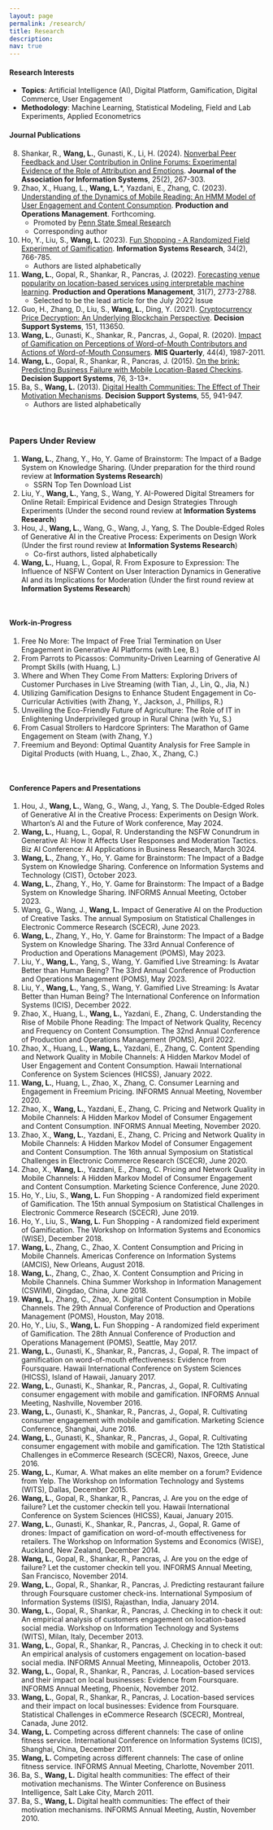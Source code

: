 ```yaml
---
layout: page
permalink: /research/
title: Research
description: 
nav: true
---
```


#### Research Interests
- **Topics**: Artificial Intelligence (AI), Digital Platform, Gamification, Digital Commerce, User Engagement<br>
- **Methodology**: Machine Learning, Statistical Modeling, Field and Lab Experiments, Applied Econometrics


#### Journal Publications
8. Shankar, R., **Wang, L.**, Gunasti, K., Li, H. (2024). [Nonverbal Peer Feedback and User Contribution in Online Forums: Experimental Evidence of the Role of Attribution and Emotions](https://aisel.aisnet.org/jais/vol25/iss2/7/). **Journal of the Association for Information Systems**, 25(2), 267-303.
7. Zhao, X., Huang, L., **Wang, L.***, Yazdani, E., Zhang, C. (2023). [Understanding of the Dynamics of Mobile Reading: An HMM Model of User Engagement and Content Consumption](https://doi.org/10.1111/poms.13964). **Production and Operations Management**. Forthcoming.
   - Promoted by [Penn State Smeal Research](https://www.psu.edu/news/smeal-college-business/story/penn-state-smeal-research-reveals-factors-affect-mobile-reader/)
   - Corresponding author
6. Ho, Y., Liu, S., **Wang, L.** (2023). [Fun Shopping - A Randomized Field Experiment of Gamification](https://pubsonline.informs.org/doi/pdf/10.1287/isre.2022.1147). **Information Systems Research**, 34(2), 766-785.
   - Authors are listed alphabetically
5. **Wang, L.**, Gopal, R., Shankar, R., Pancras, J. (2022). [Forecasting venue popularity on location-based services using interpretable machine learning](https://doi.org/10.1111/poms.13727). **Production and Operations Management**, 31(7), 2773-2788.
   - Selected to be the lead article for the July 2022 Issue
4. Guo, H., Zhang, D., Liu, S., **Wang, L.**, Ding, Y. (2021). [Cryptocurrency Price Decryption: An Underlying Blockchain Perspective](https://doi.org/10.1016/j.dss.2021.113650). **Decision Support Systems**, 151, 113650.
3. **Wang, L.**, Gunasti, K., Shankar, R., Pancras, J., Gopal, R. (2020). [Impact of Gamification on Perceptions of Word-of-Mouth Contributors and Actions of Word-of-Mouth Consumers](https://misq.umn.edu/impact-of-gamification-on-perceptions-of-word-of-moutn-contributors-and-actions-of-word-of-mouth-consumers.html). **MIS Quarterly**, 44(4), 1987-2011.
2. **Wang, L.**, Gopal, R., Shankar, R., Pancras, J. (2015). [On the brink: Predicting Business Failure with Mobile Location-Based Checkins](https://doi.org/10.1016/j.dss.2015.04.010). **Decision Support Systems**, 76, 3-13*.
1. Ba, S., **Wang, L.** (2013). [Digital Health Communities: The Effect of Their Motivation Mechanisms](https://doi.org/10.1016/j.dss.2013.01.003). **Decision Support Systems**, 55, 941-947.
   - Authors are listed alphabetically
<br>

### Papers Under Review
1. **Wang, L.**, Zhang, Y., Ho, Y. Game of Brainstorm: The Impact of a Badge System on Knowledge Sharing. (Under preparation for the third round review at **Information Systems Research**)
   - SSRN Top Ten Download List
2. Liu, Y., **Wang, L.**, Yang, S., Wang, Y. AI-Powered Digital Streamers for Online Retail: Empirical Evidence and Design Strategies Through Experiments (Under the second round review at **Information Systems Research**)
3. Hou, J., **Wang, L.**, Wang, G., Wang, J., Yang, S. The Double-Edged Roles of Generative AI in the Creative Process: Experiments on Design Work (Under the first round review at **Information Systems Research**)
   - Co-first authors, listed alphabetically
4. **Wang, L.**, Huang, L., Gopal, R. From Exposure to Expression: The Influence of NSFW Content on User Interaction Dynamics in Generative AI and its Implications for Moderation (Under the first round review at **Information Systems Research**)
<br>

#### Work-in-Progress
1. Free No More: The Impact of Free Trial Termination on User Engagement in Generative AI Platforms (with Lee, B.)
2. From Parrots to Picassos: Community-Driven Learning of Generative AI Prompt Skills (with Huang, L.)
3. Where and When They Come From Matters: Exploring Drivers of Customer Purchases in Live Streaming (with Tian, J., Lin, Q., Jia, N.)
4. Utilizing Gamification Designs to Enhance Student Engagement in Co-Curricular Activities (with Zhang, Y., Jackson, J., Phillips, R.)
5. Unveiling the Eco-Friendly Future of Agriculture: The Role of IT in Enlightening Underprivileged group in Rural China (with Yu, S.)
6. From Casual Strollers to Hardcore Sprinters: The Marathon of Game Engagement on Steam (with Zhang, Y.)
7. Freemium and Beyond: Optimal Quantity Analysis for Free Sample in Digital Products (with Huang, L., Zhao, X., Zhang, C.)
<br>


#### Conference Papers and Presentations
1. Hou, J., **Wang, L.**, Wang, G., Wang, J., Yang, S. The Double-Edged Roles of Generative AI in the Creative Process: Experiments on Design Work. Wharton’s AI and the Future of Work conference, May 2024.
2. **Wang, L.**, Huang, L., Gopal, R. Understanding the NSFW Conundrum in Generative AI: How It Affects User Responses and Moderation Tactics. Biz AI Conference: AI Applications in Business Research, March 3024.
3. **Wang, L.**, Zhang, Y., Ho, Y. Game for Brainstorm: The Impact of a Badge System on Knowledge Sharing. Conference on Information Systems and Technology (CIST), October 2023.
4. **Wang, L.**, Zhang, Y., Ho, Y. Game for Brainstorm: The Impact of a Badge System on Knowledge Sharing. INFORMS Annual Meeting, October 2023.
5. Wang, G., Wang, J., **Wang, L.** Impact of Generative AI on the Production of Creative Tasks. The annual Symposium on Statistical Challenges in Electronic Commerce Research (SCECR), June 2023.
6. **Wang, L.**, Zhang, Y., Ho, Y. Game for Brainstorm: The Impact of a Badge System on Knowledge Sharing. The 33rd Annual Conference of Production and Operations Management (POMS), May 2023.
7. Liu, Y., **Wang, L.**, Yang, S., Wang, Y. Gamified Live Streaming: Is Avatar Better than Human Being? The 33rd Annual Conference of Production and Operations Management (POMS), May 2023.
8. Liu, Y., **Wang, L.**, Yang, S., Wang, Y. Gamified Live Streaming: Is Avatar Better than Human Being? The International Conference on Information Systems (ICIS), December 2022.
9. Zhao, X., Huang, L., **Wang, L.**, Yazdani, E., Zhang, C. Understanding the Rise of Mobile Phone Reading: The Impact of Network Quality, Recency and Frequency on Content Consumption. The 32nd Annual Conference of Production and Operations Management (POMS), April 2022.
10. Zhao, X., Huang, L., **Wang, L.**, Yazdani, E., Zhang, C. Content Spending and Network Quality in Mobile Channels: A Hidden Markov Model of User Engagement and Content Consumption. Hawaii International Conference on System Sciences (HICSS), January 2022.
11. **Wang, L.**, Huang, L., Zhao, X., Zhang, C. Consumer Learning and Engagement in Freemium Pricing. INFORMS Annual Meeting, November 2020.
12. Zhao, X., **Wang, L.**, Yazdani, E., Zhang, C. Pricing and Network Quality in Mobile Channels: A Hidden Markov Model of Consumer Engagement and Content Consumption. INFORMS Annual Meeting, November 2020.
13. Zhao, X., **Wang, L.**, Yazdani, E., Zhang, C. Pricing and Network Quality in Mobile Channels: A Hidden Markov Model of Consumer Engagement and Content Consumption. The 16th annual Symposium on Statistical Challenges in Electronic Commerce Research (SCECR), June 2020.
14. Zhao, X., **Wang, L.**, Yazdani, E., Zhang, C. Pricing and Network Quality in Mobile Channels: A Hidden Markov Model of Consumer Engagement and Content Consumption. Marketing Science Conference, June 2020.
15. Ho, Y., Liu, S., **Wang, L.** Fun Shopping - A randomized field experiment of Gamification. The 15th annual Symposium on Statistical Challenges in Electronic Commerce Research (SCECR), June 2019.
16. Ho, Y., Liu, S., **Wang, L.** Fun Shopping - A randomized field experiment of Gamification. The Workshop on Information Systems and Economics (WISE), December 2018.
17. **Wang, L.**, Zhang, C., Zhao, X. Content Consumption and Pricing in Mobile Channels. Americas Conference on Information Systems (AMCIS), New Orleans, August 2018.
18. **Wang, L.**, Zhang, C., Zhao, X. Content Consumption and Pricing in Mobile Channels. China Summer Workshop in Information Management (CSWIM), Qingdao, China, June 2018.
19. **Wang, L.**, Zhang, C., Zhao, X. Digital Content Consumption in Mobile Channels. The 29th Annual Conference of Production and Operations Management (POMS), Houston, May 2018.
20. Ho, Y., Liu, S., **Wang, L.** Fun Shopping - A randomized field experiment of Gamification. The 28th Annual Conference of Production and Operations Management (POMS), Seattle, May 2017.
21. **Wang, L.**, Gunasti, K., Shankar, R., Pancras, J., Gopal, R. The impact of gamification on word-of-mouth effectiveness: Evidence from Foursquare. Hawaii International Conference on System Sciences (HICSS), Island of Hawaii, January 2017.
22. **Wang, L.**, Gunasti, K., Shankar, R., Pancras, J., Gopal, R. Cultivating consumer engagement with mobile and gamification. INFORMS Annual Meeting, Nashville, November 2016.
23. **Wang, L.**, Gunasti, K., Shankar, R., Pancras, J., Gopal, R. Cultivating consumer engagement with mobile and gamification. Marketing Science Conference, Shanghai, June 2016.
24. **Wang, L.**, Gunasti, K., Shankar, R., Pancras, J., Gopal, R. Cultivating consumer engagement with mobile and gamification. The 12th Statistical Challenges in eCommerce Research (SCECR), Naxos, Greece, June 2016.
25. **Wang, L.**, Kumar, A. What makes an elite member on a forum? Evidence from Yelp. The Workshop on Information Technology and Systems (WITS), Dallas, December 2015.
26. **Wang, L.**, Gopal, R., Shankar, R., Pancras, J. Are you on the edge of failure? Let the customer checkin tell you. Hawaii International Conference on System Sciences (HICSS), Kauai, January 2015.
27. **Wang, L.**, Gunasti, K., Shankar, R., Pancras, J., Gopal, R. Game of drones: Impact of gamification on word-of-mouth effectiveness for retailers. The Workshop on Information Systems and Economics (WISE), Auckland, New Zealand, December 2014.
28. **Wang, L.**, Gopal, R., Shankar, R., Pancras, J. Are you on the edge of failure? Let the customer checkin tell you. INFORMS Annual Meeting, San Francisco, November 2014.
29. **Wang, L.**, Gopal, R., Shankar, R., Pancras, J. Predicting restaurant failure through Foursquare customer check-ins. International Symposium of Information Systems (ISIS), Rajasthan, India, January 2014.
30. **Wang, L.**, Gopal, R., Shankar, R., Pancras, J. Checking in to check it out: An empirical analysis of customers engagement on location-based social media. Workshop on Information Technology and Systems (WITS), Milan, Italy, December 2013.
31. **Wang, L.**, Gopal, R., Shankar, R., Pancras, J. Checking in to check it out: An empirical analysis of customers engagement on location-based social media. INFORMS Annual Meeting, Minneapolis, October 2013.
32. **Wang, L.**, Gopal, R., Shankar, R., Pancras, J. Location-based services and their impact on local businesses: Evidence from Foursquare. INFORMS Annual Meeting, Phoenix, November 2012.
33. **Wang, L.**, Gopal, R., Shankar, R., Pancras, J. Location-based services and their impact on local businesses: Evidence from Foursquare. Statistical Challenges in eCommerce Research (SCECR), Montreal, Canada, June 2012.
34. **Wang, L.** Competing across different channels: The case of online fitness service. International Conference on Information Systems (ICIS), Shanghai, China, December 2011.
35. **Wang, L.** Competing across different channels: The case of online fitness service. INFORMS Annual Meeting, Charlotte, November 2011.
36. Ba, S., **Wang, L.** Digital health communities: The effect of their motivation mechanisms. The Winter Conference on Business Intelligence, Salt Lake City, March 2011.
37. Ba, S., **Wang, L.** Digital health communities: The effect of their motivation mechanisms. INFORMS Annual Meeting, Austin, November 2010.
